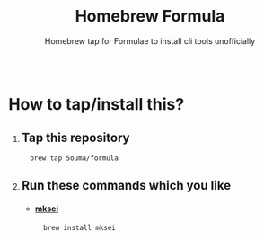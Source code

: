 <br />

<h1 align="center">Homebrew Formula</h1>
<p align="center">Homebrew tap for Formulae to install cli tools unofficially</p>

<br /><br />

# How to tap/install this?

1. ## Tap this repository

   ```shell
     brew tap 5ouma/formula
   ```

2. ## Run these commands which you like

   - #### [mksei](https://gist.github.com/miclf/bf4b0cb6de9ead726197db7ed3d937b5)

     ```shell
       brew install mksei
     ```
